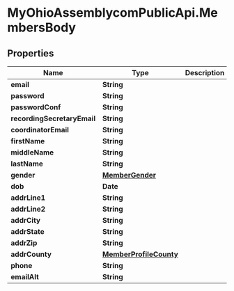 # MyOhioAssemblycomPublicApi.MembersBody

## Properties
Name | Type | Description | Notes
------------ | ------------- | ------------- | -------------
**email** | **String** |  | 
**password** | **String** |  | 
**passwordConf** | **String** |  | 
**recordingSecretaryEmail** | **String** |  | 
**coordinatorEmail** | **String** |  | 
**firstName** | **String** |  | 
**middleName** | **String** |  | [optional] 
**lastName** | **String** |  | 
**gender** | [**MemberGender**](MemberGender.md) |  | 
**dob** | **Date** |  | 
**addrLine1** | **String** |  | 
**addrLine2** | **String** |  | [optional] 
**addrCity** | **String** |  | 
**addrState** | **String** |  | 
**addrZip** | **String** |  | 
**addrCounty** | [**MemberProfileCounty**](MemberProfileCounty.md) |  | 
**phone** | **String** |  | 
**emailAlt** | **String** |  | [optional] 
